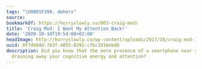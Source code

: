```yaml
---
tags: "\U0001F399, dehors"
source:
bookmarkOf: https://hurryslowly.co/003-craig-mod/
title: 'Craig Mod: I Want My Attention Back!'
date: '2020-10-14T19:54:00+02:00'
headImage: http://hurryslowly.co/wp-content/uploads/2017/10/craig-mod-1200.jpg
uuid: 0f7ddddd-783f-4055-8292-cfbc1916ebd8
description: Did you know that the mere presence of a smartphone near you is slowly
  draining away your cognitive energy and attention?
---
```


